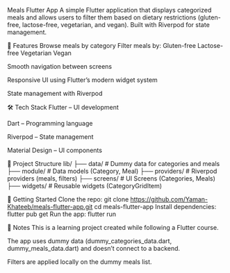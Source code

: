 Meals Flutter App
A simple Flutter application that displays categorized meals and allows users to filter them based on dietary restrictions (gluten-free, lactose-free, vegetarian, and vegan). Built with Riverpod for state management.

📱 Features
Browse meals by category
Filter meals by:
Gluten-free
Lactose-free
Vegetarian
Vegan

Smooth navigation between screens

Responsive UI using Flutter’s modern widget system

State management with Riverpod

🛠️ Tech Stack
Flutter – UI development

Dart – Programming language

Riverpod – State management

Material Design – UI components

📂 Project Structure
lib/
├── data/                     # Dummy data for categories and meals
├── module/                   # Data models (Category, Meal)
├── providers/                # Riverpod providers (meals, filters)
├── screens/                  # UI Screens (Categories, Meals)
├── widgets/                  # Reusable widgets (CategoryGridItem)

🚀 Getting Started
Clone the repo:
git clone https://github.com/Yaman-Khateeb/meals-flutter-app.git
cd meals-flutter-app
Install dependencies:
flutter pub get
Run the app:
flutter run

📌 Notes
This is a learning project created while following a Flutter course.

The app uses dummy data (dummy_categories_data.dart, dummy_meals_data.dart) and doesn’t connect to a backend.

Filters are applied locally on the dummy meals list.


